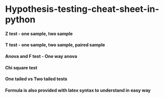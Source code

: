# Hypothesis-testing-cheat-sheet-in-python

#### Z test - one sample, two sample
#### T test - one sample, two sample, paired sample
#### Anova and F test - One way anova
#### Chi square test
#### One tailed vs Two tailed tests

#### Formula is also provided with latex syntax to understand in easy way
